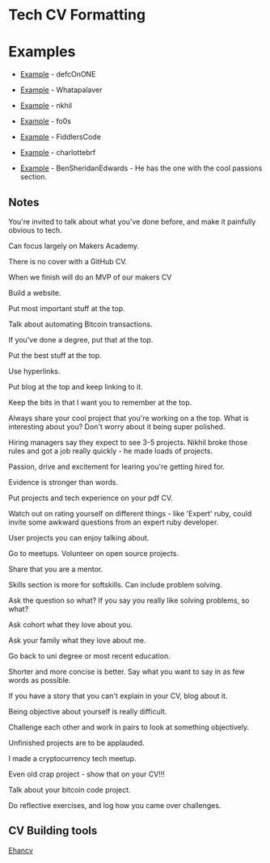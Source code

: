 # Tech CV Formatting

# Examples

- [Example](github.com/defc0nONE/CV) - defcOnONE

- [Example](github.com/Whatapalaver/CV) - Whatapalaver

- [Example](github.com/nkhil/CV) - nkhil

- [Example](github.com/fo0s/CV) - fo0s

- [Example](github.com/FiddlersCode/cv) - FiddlersCode

- [Example](github.com/charlottebrf/CV) - charlottebrf

- [Example](github.com/BenSheridanEdwards/GitHub_CV) - BenSheridanEdwards - He has the one with the cool passions section.


## Notes

You're invited to talk about what you've done before, and make it painfully obvious to tech.

Can focus largely on Makers Academy.

There is no cover with a GitHub CV.

When we finish will do an MVP of our makers CV

Build a website.

Put most important stuff at the top.

Talk about automating Bitcoin transactions.

If you've done a degree, put that at the top.

Put the best stuff at the top.

Use hyperlinks.

Put blog at the top and keep linking to it.

Keep the bits in that I want you to remember at the top.

Always share your cool project that you're working on a the top. What is interesting about you? Don't worry about it being super polished.

Hiring managers say they expect to see 3-5 projects. Nikhil broke those rules and got a job really quickly - he made loads of projects.

Passion, drive and excitement for learing you're getting hired for.

Evidence is stronger than words.

Put projects and tech experience on your pdf CV.

Watch out on rating yourself on different things - like 'Expert' ruby, could invite some awkward questions from an expert ruby developer.

User projects you can enjoy talking about.

Go to meetups. Volunteer on open source projects.

Share that you are a mentor.

Skills section is more for softskills. Can include problem solving.

Ask the question so what? If you say you really like solving problems, so what?

Ask cohort what they love about you.

Ask your family what they love about me.

Go back to uni degree or most recent education.

Shorter and more concise is better. Say what you want to say in as few words as possible.

If you have a story that you can't explain in your CV, blog about it.

Being objective about yourself is really difficult.

Challenge each other and work in pairs to look at something objectively.

Unfinished projects are to be applauded.

I made a cryptocurrency tech meetup.

Even old crap project - show that on your CV!!!

Talk about your bitcoin code project.

Do reflective exercises, and log how you came over challenges.

## CV Building tools

[Ehancv](enhancv.com)